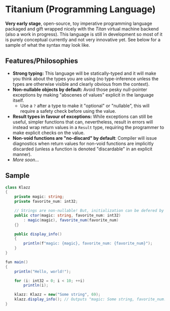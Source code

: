 # Titanium (Programming Language)
**Very early stage**, open-source, toy imperative programming language packaged and gift wrapped nicely with the *Titan* virtual machine backend (also a work in progress).
This language is still in development so most of it is purely conceptual currently and not very innovative yet. See below for a sample of what the syntax may look like.

## Features/Philosophies
 - **Strong typing:** This language will be statically-typed and it will make you think about the types you are using (no type-inference unless the types are otherwise visible and clearly obvious from the context).
 - **Non-nullable objects by default:** Avoid those pesky null-pointer exceptions by making "abscenes of values" explicit in the language itself.
   - Use a `?` after a type to make it "optional" or "nullable", this will require a safety check before using the value.
 - **Result types in favour of exceptions:** While exceptions can still be useful, simpler functions that can, nevertheless, result in errors will instead wrap return values in a `Result` type, requiring the programmer to make explicit checks on the value.
 - **Non-void functions are "no-discard" by default**: Compiler will issue diagnostics when return values for non-void functions are implicitly discarded (unless a function is denoted "discardable" in an explicit manner).
 - *More soon...*

## Sample
```c#
class Klazz
{
    private magic: string;
    private favorite_num: int32;

    // Strings are non-nullable! But, initialization can be defered by constructor   
    public ctor(magic: string, favorite_num: int32)
        : magic(magic), favorite_num(favorite_num)
    {}

    public display_info()
    {
        println(f"magic: {magic}, favorite_num: {favorite_num}");
    }
}

fun main()
{
    println("Hello, world!");

    for (i: int32 = 0; i < 10; ++i)
        println(i);

    klazz: Klazz = new("Some string", 69);
    klazz.display_info(); // Outputs "magic: Some string, favorite_num: 69"
}
```
